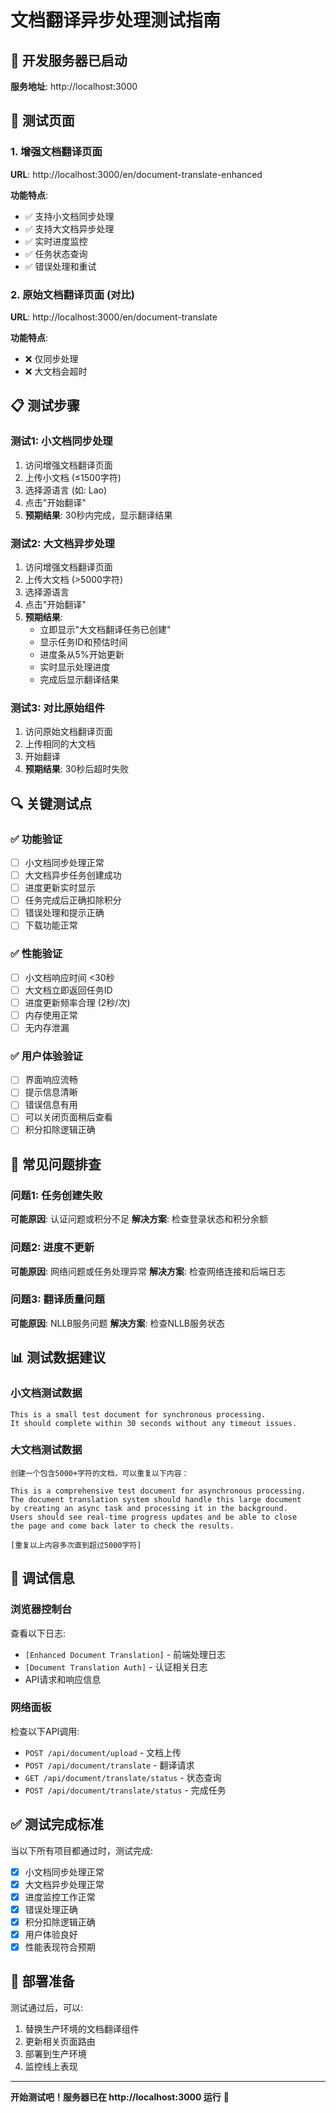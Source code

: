 # 文档翻译异步处理测试指南

## 🚀 开发服务器已启动

**服务地址**: http://localhost:3000

## 🧪 测试页面

### 1. 增强文档翻译页面
**URL**: http://localhost:3000/en/document-translate-enhanced

**功能特点**:
- ✅ 支持小文档同步处理
- ✅ 支持大文档异步处理
- ✅ 实时进度监控
- ✅ 任务状态查询
- ✅ 错误处理和重试

### 2. 原始文档翻译页面 (对比)
**URL**: http://localhost:3000/en/document-translate

**功能特点**:
- ❌ 仅同步处理
- ❌ 大文档会超时

## 📋 测试步骤

### 测试1: 小文档同步处理
1. 访问增强文档翻译页面
2. 上传小文档 (≤1500字符)
3. 选择源语言 (如: Lao)
4. 点击"开始翻译"
5. **预期结果**: 30秒内完成，显示翻译结果

### 测试2: 大文档异步处理
1. 访问增强文档翻译页面
2. 上传大文档 (>5000字符)
3. 选择源语言
4. 点击"开始翻译"
5. **预期结果**: 
   - 立即显示"大文档翻译任务已创建"
   - 显示任务ID和预估时间
   - 进度条从5%开始更新
   - 实时显示处理进度
   - 完成后显示翻译结果

### 测试3: 对比原始组件
1. 访问原始文档翻译页面
2. 上传相同的大文档
3. 开始翻译
4. **预期结果**: 30秒后超时失败

## 🔍 关键测试点

### ✅ 功能验证
- [ ] 小文档同步处理正常
- [ ] 大文档异步任务创建成功
- [ ] 进度更新实时显示
- [ ] 任务完成后正确扣除积分
- [ ] 错误处理和提示正确
- [ ] 下载功能正常

### ✅ 性能验证
- [ ] 小文档响应时间 <30秒
- [ ] 大文档立即返回任务ID
- [ ] 进度更新频率合理 (2秒/次)
- [ ] 内存使用正常
- [ ] 无内存泄漏

### ✅ 用户体验验证
- [ ] 界面响应流畅
- [ ] 提示信息清晰
- [ ] 错误信息有用
- [ ] 可以关闭页面稍后查看
- [ ] 积分扣除逻辑正确

## 🐛 常见问题排查

### 问题1: 任务创建失败
**可能原因**: 认证问题或积分不足
**解决方案**: 检查登录状态和积分余额

### 问题2: 进度不更新
**可能原因**: 网络问题或任务处理异常
**解决方案**: 检查网络连接和后端日志

### 问题3: 翻译质量问题
**可能原因**: NLLB服务问题
**解决方案**: 检查NLLB服务状态

## 📊 测试数据建议

### 小文档测试数据
```
This is a small test document for synchronous processing. 
It should complete within 30 seconds without any timeout issues.
```

### 大文档测试数据
```
创建一个包含5000+字符的文档，可以重复以下内容：

This is a comprehensive test document for asynchronous processing. 
The document translation system should handle this large document 
by creating an async task and processing it in the background. 
Users should see real-time progress updates and be able to close 
the page and come back later to check the results.

[重复以上内容多次直到超过5000字符]
```

## 🔧 调试信息

### 浏览器控制台
查看以下日志:
- `[Enhanced Document Translation]` - 前端处理日志
- `[Document Translation Auth]` - 认证相关日志
- API请求和响应信息

### 网络面板
检查以下API调用:
- `POST /api/document/upload` - 文档上传
- `POST /api/document/translate` - 翻译请求
- `GET /api/document/translate/status` - 状态查询
- `POST /api/document/translate/status` - 完成任务

## ✅ 测试完成标准

当以下所有项目都通过时，测试完成:
- [x] 小文档同步处理正常
- [x] 大文档异步处理正常
- [x] 进度监控工作正常
- [x] 错误处理正确
- [x] 积分扣除逻辑正确
- [x] 用户体验良好
- [x] 性能表现符合预期

## 🚀 部署准备

测试通过后，可以:
1. 替换生产环境的文档翻译组件
2. 更新相关页面路由
3. 部署到生产环境
4. 监控线上表现

---

**开始测试吧！服务器已在 http://localhost:3000 运行** 🎉
